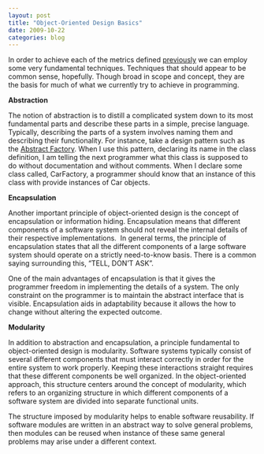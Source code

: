 ```yaml
---
layout: post
title: "Object-Oriented Design Basics"
date: 2009-10-22
categories: blog
---
```


In order to achieve each of the metrics defined [previously](http://www.codecuriosity.com/2009/09/object-oriented-design-metrics.html) we can employ some very fundamental techniques. Techniques that should appear to be common sense, hopefully. Though broad in scope and concept, they are the basis for much of what we currently try to achieve in programming.

**Abstraction**

The notion of abstraction is to distill a complicated system down to its most fundamental parts and describe these parts in a simple, precise language. Typically, describing the parts of a system involves naming them and describing their functionality. For instance, take a design pattern such as the [Abstract Factory](http://sourcemaking.com/design_patterns/abstract_factory). When I use this pattern, declaring its name in the class definition, I am telling the next programmer what this class is supposed to do without documentation and without comments. When I declare some class called, CarFactory, a programmer should know that an instance of this class with provide instances of Car objects.

**Encapsulation**

Another important principle of object-oriented design is the concept of encapsulation or information hiding. Encapsulation means that different components of a software system should not reveal the internal details of their respective implementations.&#160; In general terms, the principle of encapsulation states that all the different components of a large software system should operate on a strictly need-to-know basis. There is a common saying surrounding this, “TELL, DON’T ASK”.

One of the main advantages of encapsulation is that it gives the programmer freedom in implementing the details of a system. The only constraint on the programmer is to maintain the abstract interface that is visible. Encapsulation aids in adaptability because it allows the how to change without altering the expected outcome.

**Modularity**

In addition to abstraction and encapsulation, a principle fundamental to object-oriented design is modularity. Software systems typically consist of several different components that must interact correctly in order for the entire system to work properly. Keeping these interactions straight requires that these different components be well organized. In the object-oriented approach, this structure centers around the concept of modularity, which refers to an organizing structure in which different components of a software system are divided into separate functional units.

The structure imposed by modularity helps to enable software reusability. If software modules are written in an abstract way to solve general problems, then modules can be reused when instance of these same general problems may arise under a different context.
